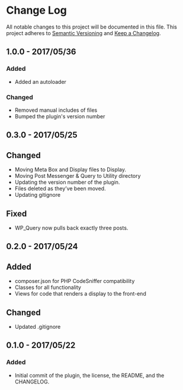 # Change Log

All notable changes to this project will be documented in this file.
This project adheres to [Semantic Versioning](http://semver.org/) and
[Keep a Changelog](http://keepachangelog.com/en/0.3.0/).

## 1.0.0 - 2017/05/36

### Added

* Added an autoloader

### Changed

* Removed manual includes of files
* Bumped the plugin's version number

## 0.3.0 - 2017/05/25

## Changed

* Moving Meta Box and Display files to Display.
* Moving Post Messenger & Query to Utility directory
* Updating the version number of the plugin.
* Files deleted as they’ve been moved.
* Updating gitignore

## Fixed

* WP_Query now pulls back exactly three posts.

## 0.2.0 - 2017/05/24

## Added

* composer.json for PHP CodeSniffer compatibility
* Classes for all functionality
* Views for code that renders a display to the front-end

## Changed

* Updated .gitignore

## 0.1.0 - 2017/05/22

### Added

* Initial commit of the plugin, the license, the README, and the CHANGELOG.